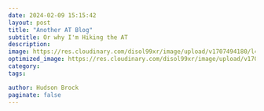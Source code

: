 ```yaml
---
date: 2024-02-09 15:15:42
layout: post
title: "Another AT Blog"
subtitle: Or why I'm Hiking the AT
description:
image: https://res.cloudinary.com/disol99xr/image/upload/v1707494180/l4qicuy4six9tnpakwhe.jpg
optimized_image: https://res.cloudinary.com/disol99xr/image/upload/v1707494180/l4qicuy4six9tnpakwhe.jpg
category:
tags:

author: Hudson Brock
paginate: false
---
```

